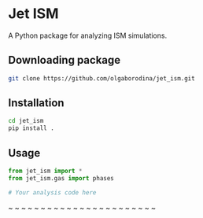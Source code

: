 # Jet ISM

A Python package for analyzing ISM simulations.

## Downloading package

```bash
git clone https://github.com/olgaborodina/jet_ism.git
```

## Installation

```bash
cd jet_ism
pip install .
```

## Usage

```python
from jet_ism import *
from jet_ism.gas import phases

# Your analysis code here
``` 
~
~
~
~
~
~
~
~
~
~
~
~
~
~
~
~
~
~
~
~
~
~
~
